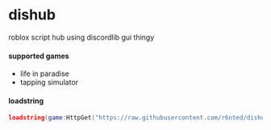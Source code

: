 # dishub

roblox script hub using discordlib gui thingy

#### supported games

- life in paradise
- tapping simulator

#### loadstring

```lua
loadstring(game:HttpGet("https://raw.githubusercontent.com/r6nted/dishub/main/full.lua"))()
```
